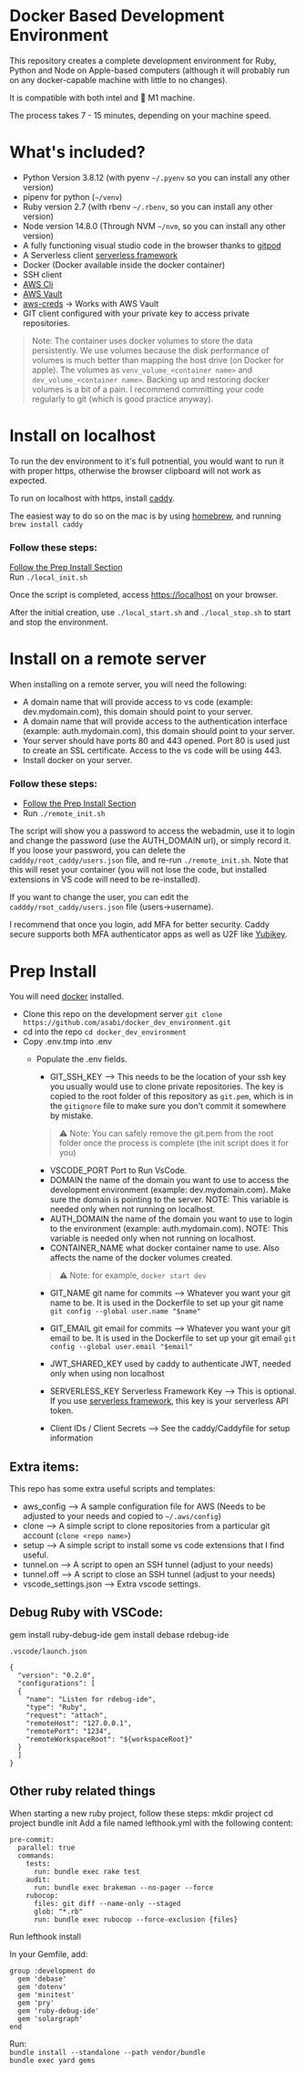 # Docker Based Development Environment

This repository creates a complete development environment for Ruby, Python and Node on Apple-based computers (although it will probably run on any docker-capable machine with little to no changes).

It is compatible with both intel and 🍎 M1 machine.

The process takes 7 - 15 minutes, depending on your machine speed.

# What's included?
* Python Version 3.8.12 (with pyenv `~/.pyenv` so you can install any other version)
* pipenv for python (`~/venv`)
* Ruby version 2.7 (with rbenv `~/.rbenv`, so you can install any other version)
* Node version 14.8.0 (Through NVM `~/nvm`, so you can install any other version)
* A fully functioning visual studio code in the browser thanks to [gitpod](https://github.com/gitpod-io/openvscode-server/)
* A Serverless client [serverless framework](https://www.serverless.com/)
* Docker (Docker available inside the docker container)
* SSH client
* [AWS Cli](https://aws.amazon.com/cli/)
* [AWS Vault](https://github.com/99designs/aws-vault)
* [aws-creds](https://github.com/sabi-ai/aws-creds) -> Works with AWS Vault
* GIT client configured with your private key to access private repositories.

> Note: The container uses docker volumes to store the data persistently. We use volumes because the disk performance of volumes is much better than mapping the host drive (on Docker for apple). The volumes as `venv_volume_<container name>` and `dev_volume_<container name>`. Backing up and restoring docker volumes is a bit of a pain. I recommend committing your code regularly to git (which is good practice anyway).

# Install on localhost

To run the dev environment to it's full potnential, you would want to run it with proper https, otherwise the browser clipboard will not work as expected.

To run on localhost with https, install [caddy](https://caddyserver.com/docs/install).

The easiest way to do so on the mac is by using [homebrew](https://brew.sh), and running `brew install caddy`

### Follow these steps:<br/>
[Follow the Prep Install Section](#Prep-Install)<br/>
Run `./local_init.sh`

Once the script is completed, access [https://localhost](https://localhost) on your browser.

After the initial creation, use `./local_start.sh` and `./local_stop.sh` to start and stop the environment.

# Install on a remote server

When installing on a remote server, you will need the following:
- A domain name that will provide access to vs code (example: dev.mydomain.com), this domain should point to your server.
- A domain name that will provide access to the authentication interface (example: auth.mydomain.com), this domain should point to your server.
- Your server should have ports 80 and 443 opened. Port 80 is used just to create an SSL certificate. Access to the vs code will be using 443.
- Install docker on your server.

### Follow these steps:<br/>
- [Follow the Prep Install Section](#Prep-Install)
- Run `./remote_init.sh`

The script will show you a password to access the webadmin, use it to login and change the password (use the AUTH_DOMAIN url), or simply record it. If you loose your password, you can delete the `cadddy/root_caddy/users.json` file, and re-run `./remote_init.sh`. Note that this will reset your container (you will not lose the code, but installed extensions in VS code will need to be re-installed).

If you want to change the user, you can edit the `cadddy/root_caddy/users.json` file (users->username).

I recommend that once you login, add MFA for better security. Caddy secure supports both MFA authenticator apps as well as U2F like [Yubikey](https://www.yubico.com/).



# Prep Install

You will need [docker](https://www.docker.com/get-started/) installed.

* Clone this repo on the development server `git clone https://github.com/asabi/docker_dev_environment.git`
* cd into the repo `cd docker_dev_environment` <br/>
* Copy .env.tmp into .env
    * Populate the .env fields. 
      * GIT_SSH_KEY --> This needs to be the location of your ssh key you usually would use to clone private repositories. The key is copied to the root folder of this repository as `git.pem`, which is in the `gitignore` file to make sure you don't commit it somewhere by mistake. 

      > ⚠️ Note: You can safely remove the git.pem from the root folder once the process is complete (the init script does it for you)
      
      * VSCODE_PORT Port to Run VsCode.    
      * DOMAIN the name of the domain you want to use to access the development environment (example: dev.mydomain.com). Make sure the domain is pointing to the server. NOTE: This variable is needed only when not running on localhost.
      * AUTH_DOMAIN the name of the domain you want to use to login to the environment (example: auth.mydomain.com). NOTE: This variable is needed only when not running on localhost.
      * CONTAINER_NAME what docker container name to use. Also affects the name of the docker volumes created.

      > ⚠️ Note: for example, `docker start dev`


      * GIT_NAME git name for commits --> Whatever you want your git name to be. It is used in the Dockerfile to set up your git name `git config --global user.name "$name"`

      * GIT_EMAIL git email for commits --> Whatever you want your git email to be. It is used in the Dockerfile to set up your git email `git config --global user.email "$email"`

      * JWT_SHARED_KEY used by caddy to authenticate JWT, needed only when using non localhost

      * SERVERLESS_KEY Serverless Framework Key --> This is optional. If you use [serverless framework](https://www.serverless.com/), this key is your serverless API token. 
    
      * Client IDs / Client Secrets --> See the caddy/Caddyfile for setup information






## Extra items:

This repo has some extra useful scripts and templates:

* aws_config --> A sample configuration file for AWS (Needs to be adjusted to your needs and copied to `~/.aws/config`)
* clone --> A simple script to clone repositories from a particular git account (`clone <repo name>`)
* setup --> A simple script to install some vs code extensions that I find useful.
* tunnel.on --> A script to open an SSH tunnel (adjust to your needs)
* tunnel.off --> A script to close an SSH tunnel (adjust to your needs)
* vscode_settings.json --> Extra vscode settings.

## Debug Ruby with VSCode:

gem install ruby-debug-ide
gem install debase
rdebug-ide <file name>

`.vscode/launch.json`

```
{
  "version": "0.2.0",
  "configurations": [
  {
    "name": "Listen for rdebug-ide",
    "type": "Ruby",
    "request": "attach",
    "remoteHost": "127.0.0.1",
    "remotePort": "1234",
    "remoteWorkspaceRoot": "${workspaceRoot}"
  }
  ]
}
```

## Other ruby related things
When starting a new ruby project, follow these steps:
mkdir project 
cd project
bundle init
Add a file named lefthook.yml with the following content:
```
pre-commit:
  parallel: true
  commands:
    tests:
      run: bundle exec rake test
    audit:
      run: bundle exec brakeman --no-pager --force
    rubocop:
      files: git diff --name-only --staged
      glob: "*.rb"
      run: bundle exec rubocop --force-exclusion {files}
```
Run lefthook install

In your Gemfile, add:
```
group :development do
  gem 'debase'
  gem 'dotenv'
  gem 'minitest'
  gem 'pry'
  gem 'ruby-debug-ide'
  gem 'solargraph'
end
```
Run:<br/>
`bundle install --standalone --path vendor/bundle`<br/>
`bundle exec yard gems`


